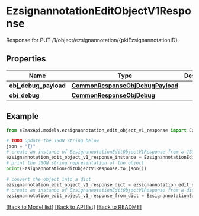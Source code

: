 # EzsignannotationEditObjectV1Response

Response for PUT /1/object/ezsignannotation/{pkiEzsignannotationID}

## Properties

Name | Type | Description | Notes
------------ | ------------- | ------------- | -------------
**obj_debug_payload** | [**CommonResponseObjDebugPayload**](CommonResponseObjDebugPayload.md) |  | 
**obj_debug** | [**CommonResponseObjDebug**](CommonResponseObjDebug.md) |  | [optional] 

## Example

```python
from eZmaxApi.models.ezsignannotation_edit_object_v1_response import EzsignannotationEditObjectV1Response

# TODO update the JSON string below
json = "{}"
# create an instance of EzsignannotationEditObjectV1Response from a JSON string
ezsignannotation_edit_object_v1_response_instance = EzsignannotationEditObjectV1Response.from_json(json)
# print the JSON string representation of the object
print(EzsignannotationEditObjectV1Response.to_json())

# convert the object into a dict
ezsignannotation_edit_object_v1_response_dict = ezsignannotation_edit_object_v1_response_instance.to_dict()
# create an instance of EzsignannotationEditObjectV1Response from a dict
ezsignannotation_edit_object_v1_response_from_dict = EzsignannotationEditObjectV1Response.from_dict(ezsignannotation_edit_object_v1_response_dict)
```
[[Back to Model list]](../README.md#documentation-for-models) [[Back to API list]](../README.md#documentation-for-api-endpoints) [[Back to README]](../README.md)



